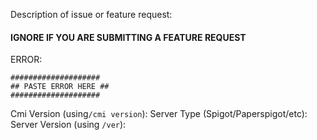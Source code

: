 Description of issue or feature request:

#### IGNORE IF YOU ARE SUBMITTING A FEATURE REQUEST ####

ERROR:
```
####################
## PASTE ERROR HERE ##
####################
```

Cmi Version (using`/cmi version`): 
Server Type (Spigot/Paperspigot/etc): 
Server Version (using `/ver`): 
